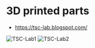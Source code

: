 # 3D printed parts
- https://tsc-lab.blogspot.com/

![TSC-Lab1](https://user-images.githubusercontent.com/12642226/127237864-e43bffff-0315-4685-81cb-842afd5781d1.jpeg)
![TSC-Lab2](https://user-images.githubusercontent.com/12642226/127237866-a1aa422b-f01a-4ddf-a606-3e5904626115.jpeg)
